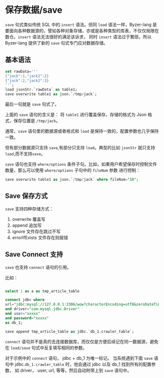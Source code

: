 # 保存数据/save

`save` 句式类似传统 SQL 中的 `insert` 语法。但同 `load` 语法一样，Byzer-lang 是要面向各种数据源的，譬如各种对象存储，亦或是各种类型的库表，不仅仅局限在数仓。`insert` 语法无法很好的满足该诉求，
同时 `insert` 语法过于繁琐，所以 Byzer-lang 提供了新的 `save` 句式专门应对数据存储。

## 基本语法

```sql
set rawData=''' 
{"jack":1,"jack2":2}
{"jack":2,"jack2":3}
''';
load jsonStr.`rawData` as table1;
save overwrite table1 as json.`/tmp/jack`;
```

最后一句就是 `save` 句式了。 

上面的 `save` 语句的含义是： 将 `table1` 进行覆盖保存，存储的格式为 Json 格式，保存位置是 `/tmp/jack`。 

通常，`save` 语句里的数据源或者格式和 `load` 是保持一致的，配置参数也几乎保持一致。

但有部分数据源只支持 `save`,有部分只支持 `load`。典型的比如 `jsonStr` 就只支持 `load`,而不支持`save`。

`save` 语句也支持 `where/options` 条件子句。比如，如果用户希望保存时控制文件数量，那么可以使用 `where/options` 子句中的 `fileNum` 参数
进行控制：

```sql
save overwrite table1 as json.`/tmp/jack` where fileNum="10";
```

## Save 保存方式

`save` 支持四种存储方式：

1. overwrite  覆盖写
2. append     追加写
3. ignore     文件存在跳过不写
4. errorIfExists 文件存在则报错

## Save Connect 支持
`save` 也支持 `connect` 语句的引用。

比如：

```sql

select 1 as a as tmp_article_table

connect jdbc where
url="jdbc:mysql://127.0.0.1:3306/wow?characterEncoding=utf8&zeroDateTimeBehavior=convertToNull&tinyInt1isBit=false"
and driver="com.mysql.jdbc.Driver"
and user="xxxxx"
and password="xxxxx"
as db_1;

save append tmp_article_table as jdbc.`db_1.crawler_table`;
```

`connect` 语句并不是真的去连接数据库，而仅仅是方便后续记在同一数据源，避免在 `load/save` 句式中反复填写相同的参数。

对于示例中的 `connect` 语句， jdbc + db_1 为唯一标记。 当系统遇到下面 `save` 语句中 jdbc.`db_1.crawler_table` 时，他会通过 jdbc 以及 db_1 找到所有的配置参数， 如 driver， user, url, 等等，然后自动附带上到 `save` 语句中。
